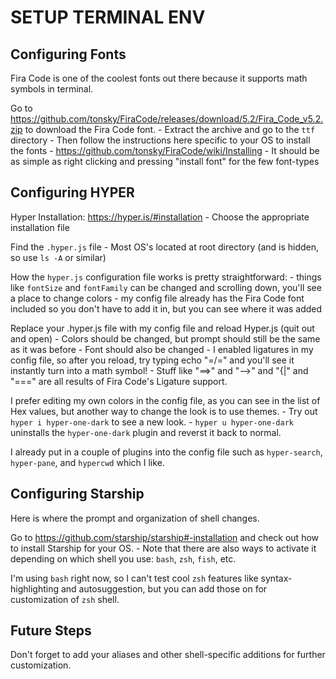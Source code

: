 # SETUP TERMINAL ENV #

## Configuring Fonts ##
Fira Code is one of the coolest fonts out there because it supports math symbols in terminal.

Go to https://github.com/tonsky/FiraCode/releases/download/5.2/Fira_Code_v5.2.zip to download the Fira Code font.
	- Extract the archive and go to the `ttf` directory
	- Then follow the instructions here specific to your OS to install the fonts
		- https://github.com/tonsky/FiraCode/wiki/Installing
		- It should be as simple as right clicking and pressing "install font" for the few font-types

## Configuring HYPER ##
Hyper Installation: https://hyper.is/#installation
	- Choose the appropriate installation file

Find the `.hyper.js` file
	- Most OS's located at root directory (and is hidden, so use `ls -A` or similar)

How the `hyper.js` configuration file works is pretty straightforward:
	- things like `fontSize` and `fontFamily` can be changed and scrolling down, you'll see a place to change colors
	- my config file already has the Fira Code font included so you don't have to add it in, but you can see where it was added

Replace your .hyper.js file with my config file and reload Hyper.js (quit out and open)
	- Colors should be changed, but prompt should still be the same as it was before
	- Font should also be changed
		- I enabled ligatures in my config file, so after you reload, try typing echo "=/=" and you'll see it instantly turn into a math symbol!
			- Stuff like "==>" and "-->" and "{|" and "===" are all results of Fira Code's Ligature support.

I prefer editing my own colors in the config file, as you can see in the list of Hex values, but another way to change the look is to use themes.
	- Try out `hyper i hyper-one-dark` to see a new look.
	- `hyper u hyper-one-dark` uninstalls the `hyper-one-dark` plugin and reverst it back to normal.

I already put in a couple of plugins into the config file such as `hyper-search`, `hyper-pane`, and `hypercwd` which I like.

## Configuring Starship ##
Here is where the prompt and organization of shell changes.

Go to https://github.com/starship/starship#-installation and check out how to install Starship for your OS.
	- Note that there are also ways to activate it depending on which shell you use: `bash`, `zsh`, `fish`, etc.

I'm using `bash` right now, so I can't test cool `zsh` features like syntax-highlighting and autosuggestion, but you can add those on for customization of `zsh` shell.

## Future Steps ##
Don't forget to add your aliases and other shell-specific additions for further customization.


